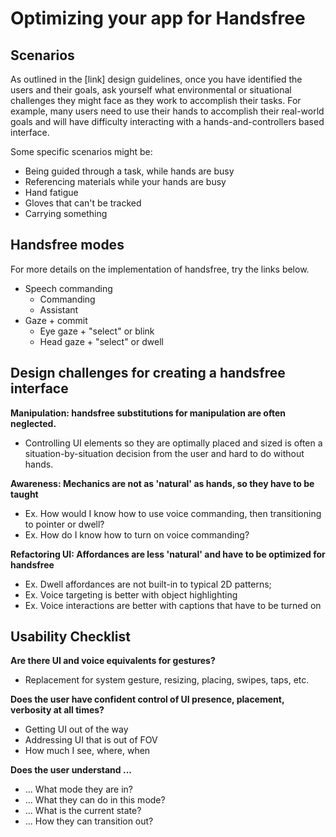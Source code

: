 # Optimizing your app for Handsfree



## Scenarios

As outlined in the [link] design guidelines, once you have identified the users and their goals, ask yourself what environmental or situational challenges they might face as they work to accomplish their tasks. For example, many users need to use their hands to accomplish their real-world goals and will have difficulty interacting with a hands-and-controllers based interface. 

Some specific scenarios might be: 
* Being guided through a task, while hands are busy
* Referencing materials while your hands are busy
* Hand fatigue
* Gloves that can't be tracked
* Carrying something


## Handsfree modes

For more details on the implementation of handsfree, try the links below. 
* Speech commanding
	* Commanding 
	* Assistant
* Gaze + commit
	* Eye gaze + "select" or blink
	* Head gaze + "select" or dwell 


## Design challenges for creating a handsfree interface 

**Manipulation: handsfree substitutions for manipulation are often neglected.** 
* Controlling UI elements so they are optimally placed and sized is often a situation-by-situation decision from the user and hard to do without hands.

**Awareness: Mechanics are not as 'natural' as hands, so they have to be taught**
* Ex. How would I know how to use voice commanding, then transitioning to pointer or dwell?
* Ex. How do I know how to turn on voice commanding? 

**Refactoring UI: Affordances are less 'natural' and have to be optimized for handsfree**
* Ex. Dwell affordances are not built-in to typical 2D patterns; 
* Ex. Voice targeting is better with object highlighting
* Ex. Voice interactions are better with captions that have to be turned on 

		
## Usability Checklist

**Are there UI and voice equivalents for gestures?**
* Replacement for system gesture, resizing, placing, swipes, taps, etc.

**Does the user have confident control of UI presence, placement, verbosity at all times?**
* Getting UI out of the way
* Addressing UI that is out of FOV
* How much I see, where, when

**Does the user understand ...**
* ... What mode they are in?
* ... What they can do in this mode?
* ... What is the current state?
* ... How they can transition out?
